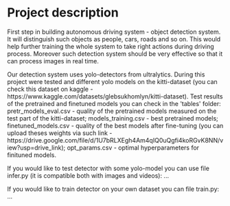 # Project description
<p>First step in building autonomous driving system - object detection system. It will distinguish such objects as people, cars, roads and so on. 
This would help further training the whole system to take right actions during driving process. 
Moreover such detection system should be very effective so that it can process images in real time.</p>

<p>Our detection system uses yolo-detectors from ultralytics. During this project were tested and different yolo models on the kitti-dataset (you can check this dataset on kaggle - https://www.kaggle.com/datasets/glebsukhomlyn/kitti-dataset). Test results of the pretrained and finetuned models you can check in the 'tables' folder: 
  pretr_models_eval.csv - quality of the pretrained models measured on the test part of the kitti-dataset;
  models_training.csv - best pretrained models;
  finetuned_models.csv - quality of the best models after fine-tuning (you can upload theses weights via such link - https://drive.google.com/file/d/1U7bRLXEgh4Am4qIQ0uQgfi4koRGvK8NN/view?usp=drive_link);
  opt_params.csv - optimal hyperparameters for finituned models.</p>

If you would like to test detector with some yolo-model you can use file infer.py (it is compatible both with images and videos):
...

If you would like to train detector on your own dataset you can file train.py:
...
